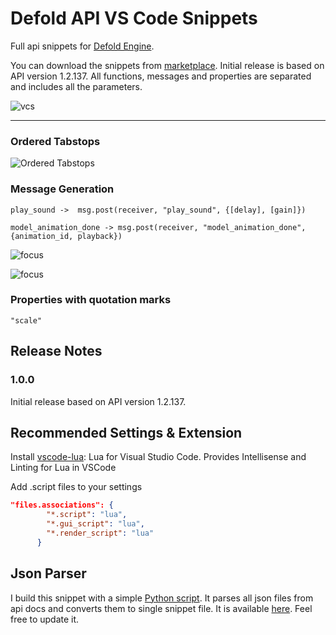 # Defold API VS Code Snippets

Full api snippets for [Defold Engine](https://www.defold.com/).

You can download the snippets from [marketplace](https://marketplace.visualstudio.com/items?itemName=selimanac.defold-vsc-snippets). Initial release is based on API version 1.2.137. All functions, messages and properties are separated and includes all the parameters. 

![vcs](https://github.com/selimanac/defold-vsc-snippets/raw/master/images/vcs.png)

------------

### Ordered Tabstops

![Ordered Tabstops](https://github.com/selimanac/defold-vsc-snippets/raw/master/images/orderedtabstops.gif)

### Message Generation



`play_sound ->  msg.post(receiver, "play_sound", {[delay], [gain]})`

`model_animation_done -> msg.post(receiver, "model_animation_done", {animation_id, playback})`

![focus](https://github.com/selimanac/defold-vsc-snippets/raw/master/images/input_focus.gif)

![focus](https://github.com/selimanac/defold-vsc-snippets/raw/master/images/clear_color.gif)

### Properties with quotation marks

`"scale"`

## Release Notes

### 1.0.0

Initial release based on API version 1.2.137. 

## Recommended Settings & Extension

Install [vscode-lua](https://marketplace.visualstudio.com/items?itemName=trixnz.vscode-lua): Lua for Visual Studio Code. Provides Intellisense and Linting for Lua in VSCode

Add .script files to your settings

```json
"files.associations": {
        "*.script": "lua",
        "*.gui_script": "lua",
        "*.render_script": "lua"
      }
 ```   




## Json Parser

I build this snippet with a simple [Python script](https://github.com/selimanac/defold-vsc-snippets/blob/master/scr/defold_json_convert.py). It parses all json files from api docs and converts them to single snippet file. It is available [here](https://github.com/selimanac/defold-vsc-snippets/blob/master/scr/defold_json_convert.py). Feel free to update it. 
